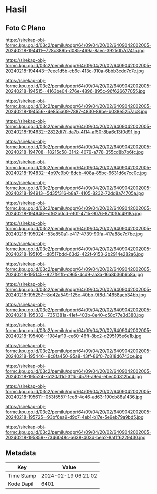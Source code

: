 # Hasil

## Foto C Plano

https://sirekap-obj-formc.kpu.go.id/03c2/pemilu/pdpr/64/09/04/20/02/6409042002005-20240218-194411--728c389b-d085-469a-8aec-39250b7d7415.jpg

https://sirekap-obj-formc.kpu.go.id/03c2/pemilu/pdpr/64/09/04/20/02/6409042002005-20240218-194443--7eec1d5b-cb6c-413c-910a-6bbb3cdd7c7e.jpg

https://sirekap-obj-formc.kpu.go.id/03c2/pemilu/pdpr/64/09/04/20/02/6409042002005-20240218-194515--4163be04-276e-4896-895c-96f626677055.jpg

https://sirekap-obj-formc.kpu.go.id/03c2/pemilu/pdpr/64/09/04/20/02/6409042002005-20240218-194556--4e855a09-7887-4830-89be-b038e5257ac8.jpg

https://sirekap-obj-formc.kpu.go.id/03c2/pemilu/pdpr/64/09/04/20/02/6409042002005-20240218-194632--2822df7f-da7b-4f14-af50-8ba6c13f0d91.jpg

https://sirekap-obj-formc.kpu.go.id/03c2/pemilu/pdpr/64/09/04/20/02/6409042002005-20240218-194708--18215c58-3142-4079-a778-355cd8b7b6fc.jpg

https://sirekap-obj-formc.kpu.go.id/03c2/pemilu/pdpr/64/09/04/20/02/6409042002005-20240218-194832--4b97c9b0-8dcb-408a-85bc-6631d6e7cc0c.jpg

https://sirekap-obj-formc.kpu.go.id/03c2/pemilu/pdpr/64/09/04/20/02/6409042002005-20240218-194913--5d35f316-b8a7-4105-8232-72dd8a74705a.jpg

https://sirekap-obj-formc.kpu.go.id/03c2/pemilu/pdpr/64/09/04/20/02/6409042002005-20240218-194946--df62b0cd-ef0f-4715-9076-8710f0c4918a.jpg

https://sirekap-obj-formc.kpu.go.id/03c2/pemilu/pdpr/64/09/04/20/02/6409042002005-20240218-195024--53e850a1-e417-4739-90fa-417a88e7c7be.jpg

https://sirekap-obj-formc.kpu.go.id/03c2/pemilu/pdpr/64/09/04/20/02/6409042002005-20240218-195105--d8517bdd-63d2-422f-9153-2b2914e282a6.jpg

https://sirekap-obj-formc.kpu.go.id/03c2/pemilu/pdpr/64/09/04/20/02/6409042002005-20240218-195145--927f91fb-c965-4cd9-aa3a-16a8b36b6b8a.jpg

https://sirekap-obj-formc.kpu.go.id/03c2/pemilu/pdpr/64/09/04/20/02/6409042002005-20240218-195257--8d42a549-125e-40bb-9f8d-14658aeb34bb.jpg

https://sirekap-obj-formc.kpu.go.id/03c2/pemilu/pdpr/64/09/04/20/02/6409042002005-20240218-195332--7351381a-41ef-403b-8e40-c58c77e3d380.jpg

https://sirekap-obj-formc.kpu.go.id/03c2/pemilu/pdpr/64/09/04/20/02/6409042002005-20240218-195408--1984af19-ce60-46ff-8bc2-d295195e6e1b.jpg

https://sirekap-obj-formc.kpu.go.id/03c2/pemilu/pdpr/64/09/04/20/02/6409042002005-20240218-195446--8c8fa450-95a8-43ff-86f0-7c818d6743ce.jpg

https://sirekap-obj-formc.kpu.go.id/03c2/pemilu/pdpr/64/09/04/20/02/6409042002005-20240218-195524--b120a11d-3f1b-4579-a9ed-ebec0d312bc4.jpg

https://sirekap-obj-formc.kpu.go.id/03c2/pemilu/pdpr/64/09/04/20/02/6409042002005-20240218-195611--053f5557-1ce8-4c46-ad63-190cb88a1436.jpg

https://sirekap-obj-formc.kpu.go.id/03c2/pemilu/pdpr/64/09/04/20/02/6409042002005-20240218-195725--93bf6ea9-d9c7-4eb1-b17e-5e9eb79a9bd5.jpg

https://sirekap-obj-formc.kpu.go.id/03c2/pemilu/pdpr/64/09/04/20/02/6409042002005-20240218-195859--7346048c-a638-403d-bea2-8af1f6229430.jpg


## Metadata

| Key        | Value               |
| ---------- | ------------------- |
| Time Stamp | 2024-02-19 06:21:02 |
| Kode Dapil | 6401                |



